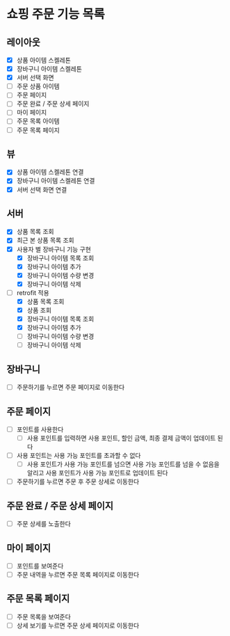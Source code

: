 # 쇼핑 주문 기능 목록

## 레이아웃

- [x] 상품 아이템 스켈레톤
- [x] 장바구니 아이템 스켈레톤
- [x] 서버 선택 화면
- [ ] 주문 상품 아이템
- [ ] 주문 페이지
- [ ] 주문 완료 / 주문 상세 페이지
- [ ] 마이 페이지
- [ ] 주문 목록 아이템
- [ ] 주문 목록 페이지

## 뷰

- [x] 상품 아이템 스켈레톤 연결
- [x] 장바구니 아이템 스켈레톤 연결
- [x] 서버 선택 화면 연결

## 서버

- [x] 상품 목록 조회
- [x] 최근 본 상품 목록 조회
- [x] 사용자 별 장바구니 기능 구현
    - [x] 장바구니 아이템 목록 조회
    - [x] 장바구니 아이템 추가
    - [x] 장바구니 아이템 수량 변경
    - [x] 장바구니 아이템 삭제
- [ ] retrofit 적용
    - [x] 상품 목록 조회
    - [x] 상품 조회
    - [x] 장바구니 아이템 목록 조회
    - [x] 장바구니 아이템 추가
    - [ ] 장바구니 아이템 수량 변경
    - [ ] 장바구니 아이템 삭제

## 장바구니

- [ ] 주문하기를 누르면 주문 페이지로 이동한다

## 주문 페이지

- [ ] 포인트를 사용한다
    - [ ] 사용 포인트를 입력하면 사용 포인트, 할인 금액, 최종 결제 금액이 업데이트 된다
- [ ] 사용 포인트는 사용 가능 포인트를 초과할 수 없다
    - [ ] 사용 포인트가 사용 가능 포인트를 넘으면 사용 가능 포인트를 넘을 수 없음을 알리고 사용 포인트가 사용 가능 포인트로 업데이트 된다
- [ ] 주문하기를 누르면 주문 후 주문 상세로 이동한다

## 주문 완료 / 주문 상세 페이지

- [ ] 주문 상세를 노출한다

## 마이 페이지

- [ ] 포인트를 보여준다
- [ ] 주문 내역을 누르면 주문 목록 페이지로 이동한다

## 주문 목록 페이지

- [ ] 주문 목록을 보여준다
- [ ] 상세 보기를 누르면 주문 상세 페이지로 이동한다